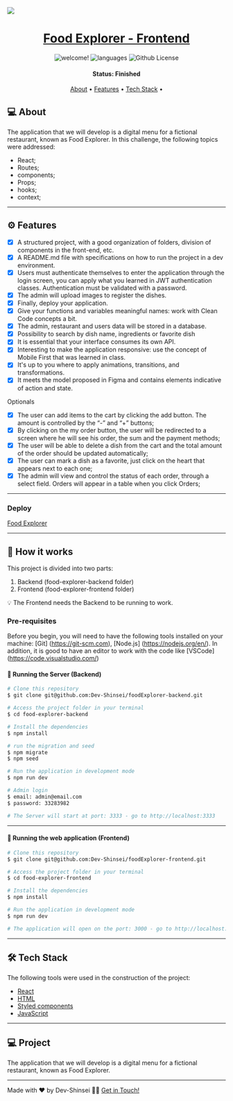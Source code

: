 <img src=".github/Capa.png" />

<h1 align="center">
    <a href="#"> Food Explorer - Frontend</a>
</h1>

<p align="center">
	
  <img src="https://img.shields.io/static/v1?label=PRs&message=welcome&color=49AA26&labelColor=000000" alt="welcome!" />
	
  <img src="https://img.shields.io/github/languages/count/Dev-Shinsei/foodExplorer-frontend" alt="languages" />
	
  <img alt="Github License" src="https://img.shields.io/github/license/Dev-Shinsei/foodExplorer-frontend" />

</p>

<h4 align="center"> 
	 Status: Finished
</h4>

<p align="center">
 <a href="#-about">About</a> •
 <a href="#-features">Features</a> •
 <a href="#-tech-stack">Tech Stack</a> •

</p>

## 💻 About

The application that we will develop is a digital menu for a fictional restaurant, known as Food Explorer.
In this challenge, the following topics were addressed:

- React;
- Routes;
- components;
- Props;
- hooks;
- context;

---

## ⚙️ Features

- [x] A structured project, with a good organization of folders, division of components in the front-end, etc.
- [x] A README.md file with specifications on how to run the project in a dev environment.
- [x] Users must authenticate themselves to enter the application through the login screen, you can apply what you learned in JWT authentication classes. Authentication must be validated with a password.
- [x] The admin will upload images to register the dishes.
- [x] Finally, deploy your application.
- [x] Give your functions and variables meaningful names: work with Clean Code concepts a bit.
- [x] The admin, restaurant and users data will be stored in a database.
- [x] Possibility to search by dish name, ingredients or favorite dish
- [x] It is essential that your interface consumes its own API.
- [x] Interesting to make the application responsive: use the concept of Mobile First that was learned in class.
- [x] It's up to you where to apply animations, transitions, and transformations.
- [x] It meets the model proposed in Figma and contains elements indicative of action and state.

Optionals

- [x] The user can add items to the cart by clicking the add button. The amount is controlled by the “-” and “+” buttons;
- [x] By clicking on the my order button, the user will be redirected to a screen where he will see his order, the sum and the payment methods;
- [x] The user will be able to delete a dish from the cart and the total amount of the order should be updated automatically;
- [x] The user can mark a dish as a favorite, just click on the heart that appears next to each one;
- [x] The admin will view and control the status of each order, through a select field. Orders will appear in a table when you click Orders;

---

### Deploy

[Food Explorer](https://cg-food-explorer.netlify.app/)

---

## 🚀 How it works

This project is divided into two parts:

1. Backend (food-explorer-backend folder)
2. Frontend (food-explorer-frontend folder)

💡 The Frontend needs the Backend to be running to work.

### Pre-requisites

Before you begin, you will need to have the following tools installed on your machine: [Git] (https://git-scm.com), [Node.js] (https://nodejs.org/en/). In addition, it is good to have an editor to work with the code like [VSCode] (https://code.visualstudio.com/)

#### 🎲 Running the Server (Backend)

```bash
# Clone this repository
$ git clone git@github.com:Dev-Shinsei/foodExplorer-backend.git

# Access the project folder in your terminal
$ cd food-explorer-backend

# Install the dependencies
$ npm install

# run the migration and seed
$ npm migrate
$ npm seed

# Run the application in development mode
$ npm run dev

# Admin login
$ email: admin@email.com
$ password: 33283982

# The Server will start at port: 3333 - go to http://localhost:3333
```

---

#### 🧭 Running the web application (Frontend)

```bash
# Clone this repository
$ git clone git@github.com:Dev-Shinsei/foodExplorer-frontend.git

# Access the project folder in your terminal
$ cd food-explorer-frontend

# Install the dependencies
$ npm install

# Run the application in development mode
$ npm run dev

# The application will open on the port: 3000 - go to http://localhost:3000
```

---

## 🛠 Tech Stack

The following tools were used in the construction of the project:

- [React](https://reactjs.org)
- [HTML](https://developer.mozilla.org/pt-BR/docs/Web/HTML)
- [Styled components](https://styled-components.com/)
- [JavaScript](https://developer.mozilla.org/pt-BR/docs/Web/JavaScript)

---

## 💻 **Project**

The application that we will develop is a digital menu for a fictional restaurant, known as Food Explorer.

---

Made with ❤️ by Dev-Shinsei 👋🏽 [Get in Touch!](https://www.linkedin.com/in/devshinsei/)
